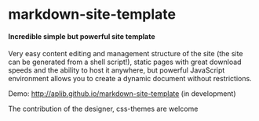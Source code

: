 # markdown-site-template
#### Incredible simple but powerful site template

Very easy content editing and management structure of the site (the site can be generated from a shell script!), static pages with great download speeds and the ability to host it anywhere, but powerful JavaScript environment allows you to create a dynamic document without restrictions.

Demo:
http://aplib.github.io/markdown-site-template
(in development)

The contribution of the designer, css-themes are welcome